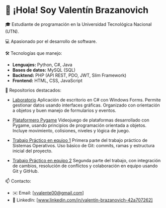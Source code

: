 # 👋 ¡Hola! Soy Valentín Brazanovich

🎓 Estudiante de programación en la Universidad Tecnológica Nacional (UTN).

💻 Apasionado por el desarrollo de software.

🛠️ Tecnologías que manejo:
- **Lenguajes:** Python, C#, Java
- **Bases de datos:** MySQL (SQL)
- **Backtend:** PHP (API REST, PDO, JWT, Slim Framework)
- **Frontend:** HTML, CSS, JavaScript


📂 Repositorios destacados:
- [Laboratorio](https://github.com/ValentinBrazanovich/Brazanovich.Valentin.SegundoParcial)
  Aplicación de escritorio en C# con Windows Forms. Permite gestionar datos usando interfaces gráficas. Organizado con orientación a objetos y buen manejo de formularios y eventos.

- [Plataformero Pygame](https://github.com/ValentinBrazanovich/SegundoParcialPygame)
  Videojuego de plataformas desarrollado con Pygame, usando principios de programación orientada a objetos. Incluye movimiento, colisiones, niveles y lógica de juego.

- [Trabajo Práctico en equioo 1](https://github.com/ValentinBrazanovich/TP_SO_i1_Equipo102)
  Primera parte del trabajo práctico de Sistemas Operativos. Uso básico de Git: commits, ramas y estructura inicial del proyecto.
- [Trabajo Práctico en equipo 2](https://github.com/ValentinBrazanovich/TP_SO_i2_Equipo102)
  Segunda parte del trabajo, con integración de cambios, resolución de conflictos y colaboración en equipo usando Git y GitHub.


📫 Contacto:
- ✉️ Email: [vvalente00@gmail.com]
- 💼 LinkedIn: [www.linkedin.com/in/valentín-brazanovich-42a707262]
<!---
ValentinBrazanovich/ValentinBrazanovich is a ✨ special ✨ repository because its `README.md` (this file) appears on your GitHub profile.
You can click the Preview link to take a look at your changes.
--->

